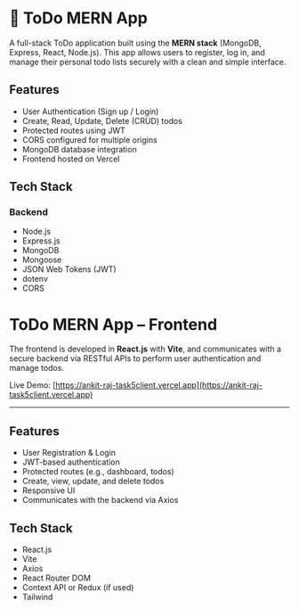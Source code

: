 # 📝 ToDo MERN App

A full-stack ToDo application built using the **MERN stack** (MongoDB, Express, React, Node.js). This app allows users to register, log in, and manage their personal todo lists securely with a clean and simple interface.


## Features

- User Authentication (Sign up / Login)
- Create, Read, Update, Delete (CRUD) todos
- Protected routes using JWT
- CORS configured for multiple origins
- MongoDB database integration
- Frontend hosted on Vercel



##  Tech Stack

### Backend
- Node.js
- Express.js
- MongoDB
- Mongoose
- JSON Web Tokens (JWT)
- dotenv
- CORS

# ToDo MERN App – Frontend

 The frontend is developed in **React.js** with **Vite**, and communicates with a secure backend via RESTful APIs to perform user authentication and manage todos.

Live Demo: [https://ankit-raj-task5client.vercel.app](https://ankit-raj-task5client.vercel.app)

---

##  Features

- User Registration & Login
- JWT-based authentication
- Protected routes (e.g., dashboard, todos)
- Create, view, update, and delete todos
- Responsive UI
- Communicates with the backend via Axios



## Tech Stack

- React.js
- Vite
- Axios
- React Router DOM
- Context API or Redux (if used)
- Tailwind 







